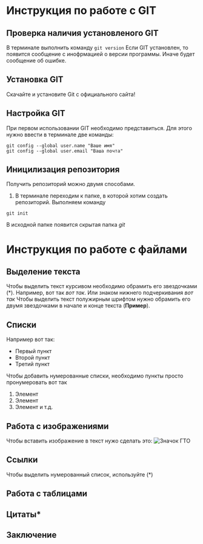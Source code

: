 # Инструкция по работе с GIT

## Проверка наличия установленого GIT
В терминале выполнить команду `git version` Если GIT установлен, то появится сообщение с инофрмацией о версии программы. Иначе будет сообщение об ошибке.

## Установка GIT
Скачайте и установите Git с официального сайта!

## Настройка GIT
При первом использовании GIT необходимо представиться. Для этого нужно ввести в терминале две команды:
```
git config --global user.name "Ваше имя"
git config --global user.email "Ваша почта"
```
## Иницилизация репозитория
Получить репозиторий можно двумя способами.
1. В терминале переходим к папке, в которой хотим создать репозиторий.
Выполняем команду 
```
git init
```
В исходной папке появится скрытая папка *git*

























# Инструкция по работе с файлами

## Выделение текста
Чтобы выделить текст курсивом необходимо обрамить его звездочками (*). Например, вот так *вот так*. Или знаком нижнего подчеркивания _вот так_
Чтобы выделить текст полужирным шрифтом нужно обрамить его двумя звездочками в начале и конце текста (**Пример**).
## Списки 
Например вот так:
* Первый пункт 
* Второй пункт
* Третий пункт 

Чтобы добавить нумерованные списки, необходимо пункты просто пронумеровать вот так 
1. Элемент
2. Элемент 
3. Элемент 
 и т.д.

 
## Работа с изображениями 
Чтобы вставить изображение в текст нужо сделать это: ![Значок ГТО](gto.jpg)



## Ссылки
Чтобы выделить нумерованный список, используйте (*)
## Работа с таблицами 

## Цитаты*

## Заключение


